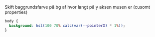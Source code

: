 Skift baggrundsfarve på bg af hvor langt på y aksen musen er (cusomt properties)

```css
body {
  background: hsl(100 70% calc(var(--pointerX) * 1%));
}
```
